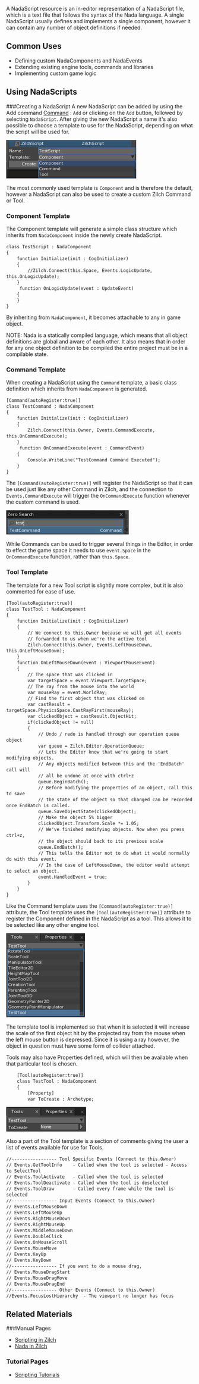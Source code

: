 A NadaScript resource is an in-editor representation of a NadaScript file, which is a text file that follows the syntax of the Nada language. A single NadaScript usually defines and implements a single component, however it can contain any number of object definitions if needed. 


## Common Uses


 - Defining custom NadaComponents and NadaEvents
 - Extending existing engine tools, commands and libraries
 - Implementing custom game logic


## Using NadaScripts

###Creating a NadaScript
A new NadaScript can be added by using the Add command [Command](https://github.com/ZilchEngine/ZilchDocs/blob/master/zilch_editor_documentation/zilchmanual/editor/editorcommands/commands.md) : `Add` or clicking on the `Add` button, followed by selecting `NadaScript`. After giving the new NadaScript a name it's also possible to choose a template to use for the NadaScript, depending on what the script will be used for. 



![nadatemplates](https://raw.githubusercontent.com/ZilchEngine/ZilchFiles/master/doc_files/841.png)


The most commonly used template is `Component` and is therefore the default, however a NadaScript can also be used to create a custom Zilch Command or Tool. 


### Component Template

The Component template will generate a simple class structure which inherits from `NadaComponent` inside the newly create NadaScript. 

```
class TestScript : NadaComponent
{
    function Initialize(init : CogInitializer)
    {
        //Zilch.Connect(this.Space, Events.LogicUpdate, this.OnLogicUpdate);
    }
     function OnLogicUpdate(event : UpdateEvent)
    {
    }
}
```


By inheriting from `NadaComponent`, it becomes attachable to any in game object. 

NOTE: Nada is a statically compiled language, which means that all object definitions are global and aware of each other. It also means that in order for any one object definition to be compiled the entire project must be in a compilable state. 


### Command Template

When creating a NadaScript using the `Command` template, a basic class definition which inherits from `NadaComponent` is generated.

```
[Command(autoRegister:true)]
class TestCommand : NadaComponent
{
    function Initialize(init : CogInitializer)
    {
        Zilch.Connect(this.Owner, Events.CommandExecute, this.OnCommandExecute);
    }
     function OnCommandExecute(event : CommandEvent)
    {
        Console.WriteLine("TestCommand Command Executed");
    }
}
```


The `[Command(autoRegister:true)]` will register the NadaScript so that it can be used just like any other Command in Zilch, and the connection to `Events.CommandExecute` will trigger the `OnCommandExecute` function whenever the custom command is used.



![command](https://raw.githubusercontent.com/ZilchEngine/ZilchFiles/master/doc_files/842.png)


While Commands can be used to trigger several things in the Editor, in order to effect the game space it needs to use `event.Space` in the `OnCommandExecute` function, rather than `this.Space`. 


### Tool Template

The template for a new Tool script is slightly more complex, but it is also commented for ease of use.

```
[Tool(autoRegister:true)]
class TestTool : NadaComponent
{
    function Initialize(init : CogInitializer)
    {
        // We connect to this.Owner because we will get all events 
        // forwarded to us when we're the active tool
        Zilch.Connect(this.Owner, Events.LeftMouseDown, this.OnLeftMouseDown);
    }
    function OnLeftMouseDown(event : ViewportMouseEvent)
    {
        // The space that was clicked in
        var targetSpace = event.Viewport.TargetSpace;
        // The ray from the mouse into the world
        var mouseRay = event.WorldRay;
        // Find the first object that was clicked on
        var castResult = targetSpace.PhysicsSpace.CastRayFirst(mouseRay);
        var clickedObject = castResult.ObjectHit;
        if(clickedObject != null)
        {
            // Undo / redo is handled through our operation queue object
            var queue = Zilch.Editor.OperationQueue;
            // Lets the Editor know that we're going to start modifying objects.
            // Any objects modified between this and the 'EndBatch' call will
            // all be undone at once with ctrl+z
            queue.BeginBatch();
            // Before modifying the properties of an object, call this to save
            // the state of the object so that changed can be recorded once EndBatch is called.
            queue.SaveObjectState(clickedObject);
            // Make the object 5% bigger
            clickedObject.Transform.Scale *= 1.05;
            // We've finished modifying objects. Now when you press ctrl+z, 
            // the object should back to its previous scale
            queue.EndBatch();
            // This tells the Editor not to do what it would normally do with this event.
            // In the case of LeftMouseDown, the editor would attempt to select an object.
            event.HandledEvent = true;
        }
    }
}
```


Like the Command template uses the `[Command(autoRegister:true)]` attribute, the Tool template uses the `[Tool(autoRegister:true)]` attribute to register the Component defined in the NadaScript as a tool. This allows it to be selected like any other engine tool. 



![tool](https://raw.githubusercontent.com/ZilchEngine/ZilchFiles/master/doc_files/843.png)


The template tool is implemented so that when it is selected it will increase the scale of the first object hit by the projected ray from the mouse when the left mouse button is depressed. Since it is using a ray however, the object in question must have some form of collider attached. 

Tools may also have Properties defined, which will then be available when that particular tool is chosen. 

```
    [Tool(autoRegister:true)]
    class TestTool : NadaComponent
    {
        [Property]
        var ToCreate : Archetype;

```




![toolproperty](https://raw.githubusercontent.com/ZilchEngine/ZilchFiles/master/doc_files/844.png)


Also a part of the Tool template is a section of comments giving the user a list of events available for use for Tools. 

```
//----------------- Tool Specific Events (Connect to this.Owner)
// Events.GetToolInfo    - Called when the tool is selected - Access to SelectTool 
// Events.ToolActivate   - Called when the tool is selected
// Events.ToolDeactivate - Called when the tool is deselected
// Events.ToolDraw       - Called every frame while the tool is selected
//----------------- Input Events (Connect to this.Owner)
// Events.LeftMouseDown
// Events.LeftMouseUp
// Events.RightMouseDown
// Events.RightMouseUp
// Events.MiddleMouseDown
// Events.DoubleClick
// Events.OnMouseScroll
// Events.MouseMove
// Events.KeyUp
// Events.KeyDown
//----------------- If you want to do a mouse drag, 
// Events.MouseDragStart
// Events.MouseDragMove
// Events.MouseDragEnd
//----------------- Other Events (Connect to this.Owner)
//Events.FocusLostHierarchy  - The viewport no longer has focus
```



## Related Materials

###Manual Pages
- [Scripting in Zilch](https://github.com/ZilchEngine/ZilchDocs/blob/master/zilch_editor_documentation/zilchmanual/scripting.md)
- [Nada in Zilch](https://github.com/ZilchEngine/ZilchDocs/blob/master/zilch_editor_documentation/zilchmanual/nada_in_zero.md)


### Tutorial Pages

- [Scripting Tutorials](https://github.com/ZilchEngine/ZilchDocs/blob/master/zilch_editor_documentation/tutorials/scripting.md)
 

 